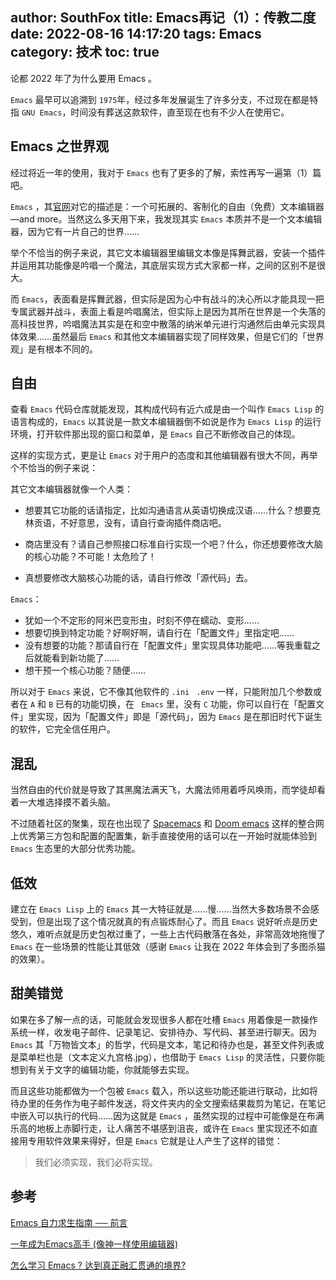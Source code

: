 author: SouthFox
title: Emacs再记（1）：传教二度
date: 2022-08-16 14:17:20
tags: Emacs
category: 技术
toc: true
---

论都 2022 年了为什么要用 Emacs 。

<!-- more -->

`Emacs` 最早可以追溯到 `1975`年，经过多年发展诞生了许多分支，不过现在都是特指 `GNU Emacs`，时间没有葬送这款软件，直至现在也有不少人在使用它。

## Emacs 之世界观

经过将近一年的使用，我对于 `Emacs` 也有了更多的了解，索性再写一遍第（1）篇吧。

`Emacs` ，其[官网](https://www.gnu.org/software/emacs/)对它的描述是：一个可拓展的、客制化的自由（免费）文本编辑器—and more。当然这么多天用下来，我发现其实 `Emacs` 本质并不是一个文本编辑器，因为它有一片自己的世界……

举个不恰当的例子来说，其它文本编辑器里编辑文本像是挥舞武器，安装一个插件并运用其功能像是吟唱一个魔法，其底层实现方式大家都一样，之间的区别不是很大。

而 `Emacs`，表面看是挥舞武器，但实际是因为心中有战斗的决心所以才能具现一把专属武器并战斗，表面上看是吟唱魔法，但实际上是因为其所在世界是一个失落的高科技世界，吟唱魔法其实是在和空中散落的纳米单元进行沟通然后由单元实现具体效果……虽然最后 `Emacs` 和其他文本编辑器实现了同样效果，但是它们的「世界观」是有根本不同的。

## 自由

查看 `Emacs` 代码仓库就能发现，其构成代码有近六成是由一个叫作 `Emacs Lisp` 的语言构成的，`Emacs` 以其说是一款文本编辑器倒不如说是作为 `Emacs Lisp` 的运行环境，打开软件那出现的窗口和菜单，是 `Emacs` 自己不断修改自己的体现。

这样的实现方式，更是让 `Emacs` 对于用户的态度和其他编辑器有很大不同，再举个不恰当的例子来说：

其它文本编辑器就像一个人类：

- 想要其它功能的话请指定，比如沟通语言从英语切换成汉语……什么？想要克林贡语，不好意思，没有，请自行查询插件商店吧。

- 商店里没有？请自己参照接口标准自行实现一个吧？什么，你还想要修改大脑的核心功能？不可能！太危险了！
- 真想要修改大脑核心功能的话，请自行修改「源代码」去。

`Emacs`：

- 犹如一个不定形的阿米巴变形虫，时刻不停在蠕动、变形……
- 想要切换到特定功能？好啊好啊，请自行在「配置文件」里指定吧……
- 没有想要的功能？那请自行在「配置文件」里实现具体功能吧……等我重载之后就能看到新功能了……
- 想干预一个核心功能？随便……

所以对于 `Emacs` 来说，它不像其他软件的 `.ini`  ` .env` 一样，只能附加几个参数或者在 `A` 和 `B` 已有的功能切换，在 ` Emacs` 里，没有 `C` 功能，你可以自行在「配置文件」里实现，因为「配置文件」即是「源代码」，因为 `Emacs` 是在那旧时代下诞生的软件，它完全信任用户。

## 混乱

当然自由的代价就是导致了其黑魔法满天飞，大魔法师用着呼风唤雨，而学徒却看着一大堆选择摸不着头脑。

不过随着社区的聚集，现在也出现了 [Spacemacs](https://www.spacemacs.org/) 和 [Doom emacs](https://github.com/doomemacs/doomemacs) 这样的整合网上优秀第三方包和配置的配置集，新手直接使用的话可以在一开始时就能体验到 `Emacs` 生态里的大部分优秀功能。

## 低效

建立在 `Emacs Lisp` 上的 `Emacs` 其一大特征就是……慢……当然大多数场景不会感受到，但是出现了这个情况就真的有点锻炼耐心了。而且 `Emacs` 说好听点是历史悠久，难听点就是历史包袱过重了，一些上古代码散落在各处，非常高效地拖慢了 `Emacs` 在一些场景的性能让其低效（感谢 `Emacs` 让我在 2022 年体会到了多图杀猫的效果）。

## 甜美错觉

如果在多了解一点的话，可能就会发现很多人都在吐槽 `Emacs` 用着像是一款操作系统一样，收发电子邮件、记录笔记、安排待办、写代码、甚至进行聊天。因为 `Emacs` 其「万物皆文本」的哲学，代码是文本，笔记和待办也是，甚至文件列表或是菜单栏也是（文本定义九宫格.jpg），也借助于 `Emacs Lisp` 的灵活性，只要你能想到有关于文字的编辑功能，你就能够去实现。

而且这些功能都做为一个包被 `Emacs` 载入，所以这些功能还能进行联动，比如将待办里的任务作为电子邮件发送，将文件夹内的全文搜索结果裁剪为笔记，在笔记中嵌入可以执行的代码……因为这就是 `Emacs` ，虽然实现的过程中可能像是在布满乐高的地板上赤脚行走，让人痛苦不堪感到沮丧，或许在 `Emacs` 里实现还不如直接用专用软件效果来得好，但是 `Emacs` 它就是让人产生了这样的错觉：

> 我们必须实现，我们必将实现。

## 参考

[Emacs 自力求生指南 ── 前言](https://nyk.ma/posts/emacs-intro/)

[一年成为Emacs高手 (像神一样使用编辑器)](https://github.com/redguardtoo/mastering-emacs-in-one-year-guide/blob/master/guide-zh.org)

[怎么学习 Emacs ? 达到真正融汇贯通的境界? ](https://manateelazycat.github.io/emacs/2018/12/11/study-emacs.html)
